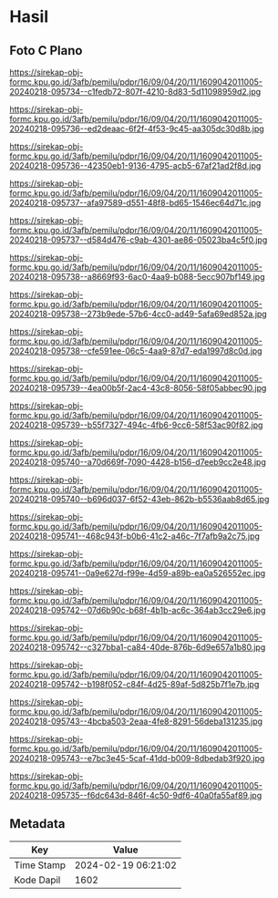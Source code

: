 # Hasil

## Foto C Plano

https://sirekap-obj-formc.kpu.go.id/3afb/pemilu/pdpr/16/09/04/20/11/1609042011005-20240218-095734--c1fedb72-807f-4210-8d83-5d11098959d2.jpg

https://sirekap-obj-formc.kpu.go.id/3afb/pemilu/pdpr/16/09/04/20/11/1609042011005-20240218-095736--ed2deaac-6f2f-4f53-9c45-aa305dc30d8b.jpg

https://sirekap-obj-formc.kpu.go.id/3afb/pemilu/pdpr/16/09/04/20/11/1609042011005-20240218-095736--42350eb1-9136-4795-acb5-67af21ad2f8d.jpg

https://sirekap-obj-formc.kpu.go.id/3afb/pemilu/pdpr/16/09/04/20/11/1609042011005-20240218-095737--afa97589-d551-48f8-bd65-1546ec64d71c.jpg

https://sirekap-obj-formc.kpu.go.id/3afb/pemilu/pdpr/16/09/04/20/11/1609042011005-20240218-095737--d584d476-c9ab-4301-ae86-05023ba4c5f0.jpg

https://sirekap-obj-formc.kpu.go.id/3afb/pemilu/pdpr/16/09/04/20/11/1609042011005-20240218-095738--a8669f93-6ac0-4aa9-b088-5ecc907bf149.jpg

https://sirekap-obj-formc.kpu.go.id/3afb/pemilu/pdpr/16/09/04/20/11/1609042011005-20240218-095738--273b9ede-57b6-4cc0-ad49-5afa69ed852a.jpg

https://sirekap-obj-formc.kpu.go.id/3afb/pemilu/pdpr/16/09/04/20/11/1609042011005-20240218-095738--cfe591ee-06c5-4aa9-87d7-eda1997d8c0d.jpg

https://sirekap-obj-formc.kpu.go.id/3afb/pemilu/pdpr/16/09/04/20/11/1609042011005-20240218-095739--4ea00b5f-2ac4-43c8-8056-58f05abbec90.jpg

https://sirekap-obj-formc.kpu.go.id/3afb/pemilu/pdpr/16/09/04/20/11/1609042011005-20240218-095739--b55f7327-494c-4fb6-9cc6-58f53ac90f82.jpg

https://sirekap-obj-formc.kpu.go.id/3afb/pemilu/pdpr/16/09/04/20/11/1609042011005-20240218-095740--a70d669f-7090-4428-b156-d7eeb9cc2e48.jpg

https://sirekap-obj-formc.kpu.go.id/3afb/pemilu/pdpr/16/09/04/20/11/1609042011005-20240218-095740--b696d037-6f52-43eb-862b-b5536aab8d65.jpg

https://sirekap-obj-formc.kpu.go.id/3afb/pemilu/pdpr/16/09/04/20/11/1609042011005-20240218-095741--468c943f-b0b6-41c2-a46c-7f7afb9a2c75.jpg

https://sirekap-obj-formc.kpu.go.id/3afb/pemilu/pdpr/16/09/04/20/11/1609042011005-20240218-095741--0a9e627d-f99e-4d59-a89b-ea0a526552ec.jpg

https://sirekap-obj-formc.kpu.go.id/3afb/pemilu/pdpr/16/09/04/20/11/1609042011005-20240218-095742--07d6b90c-b68f-4b1b-ac6c-364ab3cc29e6.jpg

https://sirekap-obj-formc.kpu.go.id/3afb/pemilu/pdpr/16/09/04/20/11/1609042011005-20240218-095742--c327bba1-ca84-40de-876b-6d9e657a1b80.jpg

https://sirekap-obj-formc.kpu.go.id/3afb/pemilu/pdpr/16/09/04/20/11/1609042011005-20240218-095742--b198f052-c84f-4d25-89af-5d825b7f1e7b.jpg

https://sirekap-obj-formc.kpu.go.id/3afb/pemilu/pdpr/16/09/04/20/11/1609042011005-20240218-095743--4bcba503-2eaa-4fe8-8291-56deba131235.jpg

https://sirekap-obj-formc.kpu.go.id/3afb/pemilu/pdpr/16/09/04/20/11/1609042011005-20240218-095743--e7bc3e45-5caf-41dd-b009-8dbedab3f920.jpg

https://sirekap-obj-formc.kpu.go.id/3afb/pemilu/pdpr/16/09/04/20/11/1609042011005-20240218-095735--f6dc643d-846f-4c50-9df6-40a0fa55af89.jpg


## Metadata

| Key        | Value               |
| ---------- | ------------------- |
| Time Stamp | 2024-02-19 06:21:02 |
| Kode Dapil | 1602                |



